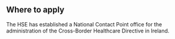 ##  Where to apply

The HSE has established a National Contact Point office for the administration
of the Cross-Border Healthcare Directive in Ireland.

